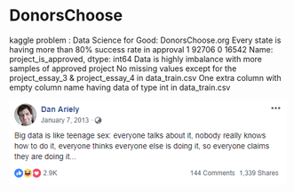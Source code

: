 # DonorsChoose
kaggle problem : Data Science for Good: DonorsChoose.org
Every state is having more than 80% success rate in approval
1    92706
0    16542
Name: project_is_approved, dtype: int64
Data is highly imbalance with more samples of approved project
No missing values except for the project_essay_3 & project_essay_4 in data_train.csv
One extra column with empty column name having data of type int in data_train.csv


![famous joke](https://github.com/vbrail/DonorsChoose/blob/master/famous%20joke.PNG)
